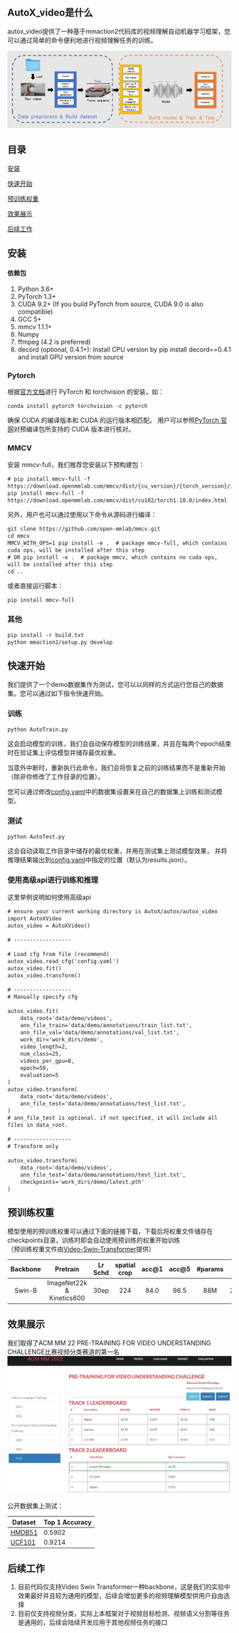 ## AutoX_video是什么
autox_video提供了一种基于mmaction2代码库的视频理解自动机器学习框架，您可以通过简单的命令便利地进行视频理解任务的训练。

![framework](resources/framework.png)

## 目录
[安装](#安装)

[快速开始](#快速开始)

[预训练权重](#预训练权重)

[效果展示](#效果展示)

[后续工作](#后续工作)

## 

## 安装
#### 依赖包
1. Python 3.6+
2. PyTorch 1.3+
3. CUDA 9.2+ (If you build PyTorch from source, CUDA 9.0 is also compatible)
4. GCC 5+
5. mmcv 1.1.1+
6. Numpy
7. ffmpeg (4.2 is preferred)
8. decord (optional, 0.4.1+): Install CPU version by pip install decord==0.4.1 and install GPU version from source

### Pytorch
根据[官方文档](https://pytorch.org)进行 PyTorch 和 torchvision 的安装，如：
```
conda install pytorch torchvision -c pytorch
```
确保 CUDA 的编译版本和 CUDA 的运行版本相匹配。 用户可以参照[PyTorch 官网](https://pytorch.org)对预编译包所支持的 CUDA 版本进行核对。
### MMCV
安装 mmcv-full，我们推荐您安装以下预构建包：
```
# pip install mmcv-full -f https://download.openmmlab.com/mmcv/dist/{cu_version}/{torch_version}/index.html
pip install mmcv-full -f https://download.openmmlab.com/mmcv/dist/cu102/torch1.10.0/index.html
```
另外，用户也可以通过使用以下命令从源码进行编译：
```
git clone https://github.com/open-mmlab/mmcv.git
cd mmcv
MMCV_WITH_OPS=1 pip install -e .  # package mmcv-full, which contains cuda ops, will be installed after this step
# OR pip install -e .  # package mmcv, which contains no cuda ops, will be installed after this step
cd ..
```
或者直接运行脚本：
```
pip install mmcv-full
```
### 其他
```
pip install -r build.txt
python mmaction2/setup.py develop
```

## 快速开始
我们提供了一个demo数据集作为测试，您可以以同样的方式运行您自己的数据集。您可以通过如下指令快速开始。
### 训练
```
python AutoTrain.py
```
这会启动模型的训练，我们会自动保存模型的训练结果，并且在每两个epoch结束时在验证集上评估模型并储存最优权重。

当意外中断时，重新执行此命令，我们会将恢复之前的训练结果而不是重新开始（除非你修改了工作目录的位置）。

您可以通过修改[config.yaml](config.yaml)中的数据集设置来在自己的数据集上训练和测试模型。
### 测试
```
python AutoTest.py
```
这会自动读取工作目录中储存的最优权重，并用在测试集上测试模型效果，
并将推理结果输出到[config.yaml](config.yaml)中指定的位置（默认为results.json）。

### 使用高级api进行训练和推理
这里举例说明如何使用高级api
```
# ensure your current working directory is AutoX/autox/autox_video
import AutoXVideo
autox_video = AutoXVideo()

# ------------------

# Load cfg from file (recommend)
autox_video.read_cfg('config.yaml')
autox_video.fit()
autox_video.transform()

# ------------------
# Manually specify cfg

autox_video.fit(
    data_root='data/demo/videos',
    ann_file_train='data/demo/annotations/train_list.txt',
    ann_file_val='data/demo/annotations/val_list.txt',
    work_dir='work_dirs/demo',
    video_length=2,
    num_class=25,
    videos_per_gpu=8,
    epoch=50,
    evaluation=5
)
autox_video.transform(
    data_root='data/demo/videos',
    ann_file_test='data/demo/annotations/test_list.txt',
)
# ann_file_test is optional. if not specified, it will include all files in data_root.

# ------------------
# Transform only

autox_video.transform(
    data_root='data/demo/videos',
    ann_file_test='data/demo/annotations/test_list.txt',
    checkpoints='work_dirs/demo/latest.pth'
)

```

## 预训练权重
模型使用的预训练权重可以通过下面的链接下载，下载后将权重文件储存在checkpoints目录，训练时即会自动使用预训练的权重开始训练  
（预训练权重文件由[Video-Swin-Transformer](https://github.com/SwinTransformer/Video-Swin-Transformer)提供）

| Backbone |         Pretrain          | Lr Schd | spatial crop | acc@1 | acc@5 | #params | FLOPs  | model |
| :---: |:-------------------------:| :---: | :---: | :---: | :---: | :---: |:------:| :---: |
|  Swin-B  | ImageNet22k & Kinetics600 |  30ep   |     224      |  84.0  |  96.5  |   88M   | 281.6G | [github](https://github.com/SwinTransformer/storage/releases/download/v1.0.4/swin_base_patch244_window877_kinetics600_22k.pth)/[baidu](https://pan.baidu.com/s/1ZMeW6ylELTje-o3MiaZ-MQ) |



## 效果展示
我们取得了ACM MM 22 PRE-TRAINING FOR VIDEO UNDERSTANDING CHALLENGE比赛视频分类赛道的第一名
![leaderboard](resources/leaderboard.jpeg)

公开数据集上测试：

| Dataset    | Top 1 Accuracy |
|------------|---------|
| [HMDB51](https://serre-lab.clps.brown.edu/resource/hmdb-a-large-human-motion-database/) | 0.5902  |
| [UCF101](https://www.crcv.ucf.edu/research/data-sets/ucf101/) | 0.9214  |


## 后续工作
1. 目前代码仅支持Video Swin Transformer一种backbone，这是我们的实验中效果最好并且较为通用的模型，后续会增加更多的视频理解模型供用户自由选择
2. 目前仅支持视频分类，实际上本框架对于视频目标检测、视频语义分割等任务是通用的，后续会陆续开发应用于其他视频任务的接口
